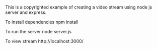 This is a copyrighted example of creating a video stream using node js server and express.

To install dependencies
npm install

To run the server
node server.js

To view stream
http://localhost:3000/
